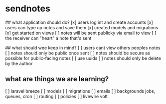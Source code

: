 # sendnotes

## what application should do?
[x] users log int and create accounts 
[x] users can type up notes and save them
  [x] created models and migrations
  [x] get started on views
[ ] notes will be sent publicky via email to view
[ ] the receiver can "heart" a note that's sent

## what should wee keep in mind?
[ ] users cant view others peoples notes
[ ] notes should only be public once sent
[ ] notes should be secure as possible for public-facing notes
    [ ] use uuids
[ ] notes should only be delete by the author 

## what are things we are learning?
[ ] laravel breeze
[ ] models
[ ] migrations
[ ] emails
[ ] backgrounds jobs, queues, cron
[ ] routing
[ ] policies
[ ] livewire volt
